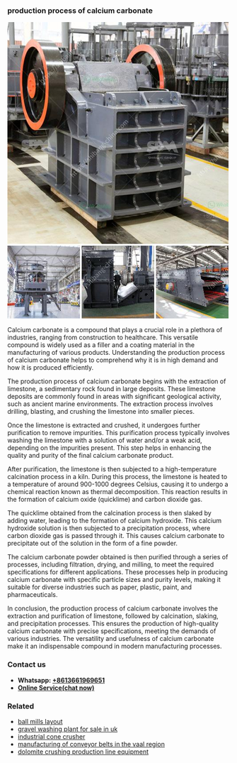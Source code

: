 <h3>production process of calcium carbonate</h3><img src='1702950335.jpg' alt=''><p>Calcium carbonate is a compound that plays a crucial role in a plethora of industries, ranging from construction to healthcare. This versatile compound is widely used as a filler and a coating material in the manufacturing of various products. Understanding the production process of calcium carbonate helps to comprehend why it is in high demand and how it is produced efficiently.</p><p>The production process of calcium carbonate begins with the extraction of limestone, a sedimentary rock found in large deposits. These limestone deposits are commonly found in areas with significant geological activity, such as ancient marine environments. The extraction process involves drilling, blasting, and crushing the limestone into smaller pieces.</p><p>Once the limestone is extracted and crushed, it undergoes further purification to remove impurities. This purification process typically involves washing the limestone with a solution of water and/or a weak acid, depending on the impurities present. This step helps in enhancing the quality and purity of the final calcium carbonate product.</p><p>After purification, the limestone is then subjected to a high-temperature calcination process in a kiln. During this process, the limestone is heated to a temperature of around 900-1000 degrees Celsius, causing it to undergo a chemical reaction known as thermal decomposition. This reaction results in the formation of calcium oxide (quicklime) and carbon dioxide gas.</p><p>The quicklime obtained from the calcination process is then slaked by adding water, leading to the formation of calcium hydroxide. This calcium hydroxide solution is then subjected to a precipitation process, where carbon dioxide gas is passed through it. This causes calcium carbonate to precipitate out of the solution in the form of a fine powder.</p><p>The calcium carbonate powder obtained is then purified through a series of processes, including filtration, drying, and milling, to meet the required specifications for different applications. These processes help in producing calcium carbonate with specific particle sizes and purity levels, making it suitable for diverse industries such as paper, plastic, paint, and pharmaceuticals.</p><p>In conclusion, the production process of calcium carbonate involves the extraction and purification of limestone, followed by calcination, slaking, and precipitation processes. This ensures the production of high-quality calcium carbonate with precise specifications, meeting the demands of various industries. The versatility and usefulness of calcium carbonate make it an indispensable compound in modern manufacturing processes.</p><h3>Contact us</h3><ul><li><strong>Whatsapp:&nbsp;<a href="https://wa.me/8613661969651">+8613661969651</a></strong></li><li><a href="https://swt.shibang-china.com/?git&amp;zhl&amp;production process of calcium carbonate"><strong>Online Service(chat now)</strong></a></li></ul><h3>Related</h3><ul><li><a href='ball mills layout.md'>ball mills layout</a></li><li><a href='gravel washing plant for sale in uk.md'>gravel washing plant for sale in uk</a></li><li><a href='industrial cone crusher.md'>industrial cone crusher</a></li><li><a href='manufacturing of conveyor belts in the vaal region.md'>manufacturing of conveyor belts in the vaal region</a></li><li><a href='dolomite crushing production line equipment.md'>dolomite crushing production line equipment</a></li></ul>